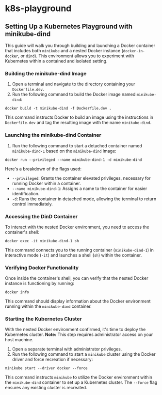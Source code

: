 # k8s-playground


## Setting Up a Kubernetes Playground with minikube-dind

This guide will walk you through building and launching a Docker container that includes both `minikube` and a nested Docker instance (`docker-in-docker`, or `dind`). This environment allows you to experiment with Kubernetes within a contained and isolated setting.

### Building the minikube-dind Image

1. Open a terminal and navigate to the directory containing your `Dockerfile.dev`.
2. Run the following command to build the Docker image named `minikube-dind`:

```
docker build -t minikube-dind -f Dockerfile.dev .
```

This command instructs Docker to build an image using the instructions in `Dockerfile.dev` and tag the resulting image with the name `minikube-dind`.

### Launching the minikube-dind Container

1. Run the following command to start a detached container named `minikube-dind-1` based on the `minikube-dind` image:

```
docker run --privileged --name minikube-dind-1 -d minikube-dind
```

Here's a breakdown of the flags used:

* `--privileged`: Grants the container elevated privileges, necessary for running Docker within a container.
* `--name minikube-dind-1`: Assigns a name to the container for easier identification.
* `-d`: Runs the container in detached mode, allowing the terminal to return control immediately.

### Accessing the DinD Container

To interact with the nested Docker environment, you need to access the container's shell:

```
docker exec -it minikube-dind-1 sh
```

This command connects you to the running container (`minikube-dind-1`) in interactive mode (`-it`) and launches a shell (`sh`) within the container.

### Verifying Docker Functionality

Once inside the container's shell, you can verify that the nested Docker instance is functioning by running:

```
docker info
```

This command should display information about the Docker environment running within the `minikube-dind` container.

### Starting the Kubernetes Cluster

With the nested Docker environment confirmed, it's time to deploy the Kubernetes cluster. **Note:** This step requires administrator access on your host machine.

1. Open a separate terminal with administrator privileges.
2. Run the following command to start a `minikube` cluster using the Docker driver and force recreation if necessary:

```
minikube start --driver docker --force
```

This command instructs `minikube` to utilize the Docker environment within the `minikube-dind` container to set up a Kubernetes cluster. The `--force` flag ensures any existing cluster is recreated.
